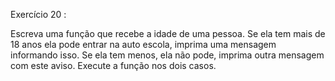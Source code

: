 Exercício 20 :

Escreva uma função que recebe a idade de uma pessoa.
Se ela tem mais de 18 anos ela pode entrar na auto escola, imprima uma mensagem informando isso.
Se ela tem menos, ela não pode, imprima outra mensagem com este aviso.
Execute a função nos dois casos.